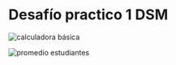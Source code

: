 # Desafío practico 1 DSM

![calculadora básica](https://github.com/user-attachments/assets/3a343f76-b152-49a4-9edb-a254c893867e)

![promedio estudiantes](https://github.com/user-attachments/assets/98b68475-20b4-4e97-b2e2-b65ff3e3a807)
